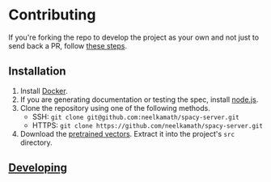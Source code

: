 # Contributing

If you're forking the repo to develop the project as your own and not just to send back a PR, follow [these steps](fork.md).

## Installation

1. Install [Docker](https://hub.docker.com/search/?type=edition&offering=community).
1. If you are generating documentation or testing the spec, install [node.js](https://nodejs.org/en/download/).
1. Clone the repository using one of the following methods.
    - SSH: `git clone git@github.com:neelkamath/spacy-server.git`
    - HTTPS: `git clone https://github.com/neelkamath/spacy-server.git`
1. Download the [pretrained vectors](https://github.com/explosion/sense2vec/releases/download/v1.0.0/s2v_reddit_2015_md.tar.gz). Extract it into the project's `src` directory.

## [Developing](developing.md)